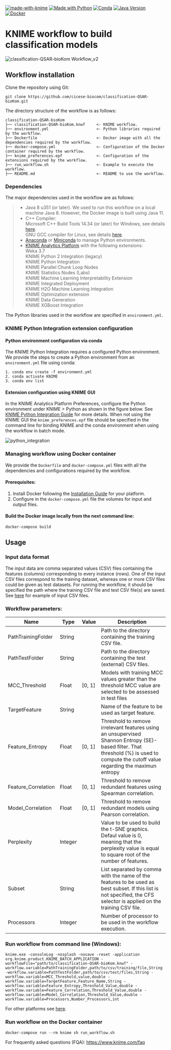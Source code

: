 [![made-with-knime](https://img.shields.io/badge/Made%20with-Knime-ffd700.svg)](https://www.knime.com/)
[![Made with Python](https://img.shields.io/badge/Python-=3.9-blue?logo=python&logoColor=white)](https://python.org "Go to Python homepage")
[![Conda](https://img.shields.io/badge/-conda-44A833?logo=anaconda&logoColor=FFFFFF&color=44A833)](https://docs.conda.io/en/latest/)
[![Java Version](https://img.shields.io/badge/Java->=1.8_u351-orange)](https://www.oracle.com/java/technologies/javase/8u351-relnotes.html)
[![Docker](https://badgen.net/badge/icon/docker?icon=docker&label)](https://www.docker.com/)

# KNIME workflow to build classification models

![classification-QSAR-bioKom Workflow_v2](https://github.com/cicese-biocom/classification-QSAR-bioKom/assets/136017848/60606c02-f1a4-4e6b-8722-375ec2eb53d5)

## **Workflow installation**
Clone the repository using Git:
```
git clone https://github.com/cicese-biocom/classification-QSAR-bioKom.git
```
The directory structure of the workflow is as follows:
```
classification-QSAR-bioKom
├── classification-QSAR-bioKom.knwf     <- KNIME workflow.
├── environment.yml                     <- Python libraries required by the workflow.
├── Dockerfile                          <- Docker image with all the dependencies required by the workflow. 
├── docker-compose.yml                  <- Configuration of the Docker container required by the workflow. 
├── knime_preferences.epf               <- Configuration of the extensions required by the workflow. 
├── run_workflow.sh                     <- Example to execute the workflow. 
├── README.md                           <- README to use the workflow. 
```

### **Dependencies**
The major dependencies used in the workflow are as follows:

> - Java 8 u351 (or later). We used to run this workflow on a local machine Java 8. However, the Docker image is built using Java 11.</br>
> - C++ Compiler: </br>
	Microsoft C++ Build Tools 14.34 (or later) for Windows, see details [here](https://visualstudio.microsoft.com/visual-cpp-build-tools/).</br>
	GNU GCC compiler for Linux, see details [here](https://gcc.gnu.org/).	
> - [Anaconda](https://www.anaconda.com/) or [Miniconda](https://docs.conda.io/projects/miniconda/en/latest/) to manage Python environments.
> - [KNIME Analytics Platform](https://www.knime.com/) with the following extensions: </br>
	Weka 3.7</br>
	KNIME Python 2 Integration (legacy)</br>
	KNIME Python Integration</br>
	KNIME Parallel Chunk Loop Nodes</br>
	KNIME Statistics Nodes (Labs)</br>
	KNIME Machine Learning Interpretability Extension</br>
	KNIME Integrated Deployment</br>
	KNIME H2O Machine Learning Integration</br>
	KNIME Optimization extension</br>
	KNIME Data Generation</br>
	KNIME XGBoost Integration</br>
	
The Python libraries used in the workflow are specified in `environment.yml`.

### **KNIME Python Integration extension configuration**

#### **Python environment configuration via conda**
The KNIME Python Integration requires a configured Python environment. We provide the steps to create a Python environment from an `environment.yml` file using conda:
```
1. conda env create -f environment.yml
2. conda activate KNIME
3. conda env list
```

#### **Extension configuration using KNIME GUI**
In the KNIME Analytics Platform Preferences, configure the Python environment under KNIME > Python as shown in the figure below. 
See [KNIME Python Integration Guide](https://docs.knime.com/latest/python_installation_guide/#_introduction) for more details.
When not using the KNIME GUI the `knime_preferences.epf` file should be specified in the command line for binding KNIME 
and the conda environment when using the workflow in batch mode.


![python_integration](https://github.com/cicese-biocom/classification-QSAR-bioKom/assets/136017848/c442850c-4599-4d0b-8306-989a4963c631)

### **Managing workflow using Docker container**
We provide the `Dockerfile` and `docker-compose.yml` files with all the dependencies and configurations required by the workflow.
#### Prerequisites:
1. Install Docker following the [Installation Guide](https://docs.docker.com/engine/installation/) for your platform.
2. Configure in the `docker-compose.yml` file the volumes for input and output files.

#### Build the Docker image locally from the next command line:
```
docker-compose build
```

## **Usage**
### **Input data format**
The input data are comma separated values (CSV) files containing the features (columns) corresponding to every instance (rows). One of the input CSV files correspond to the training dataset, whereas one or more CSV files could be given
as test datasets. For running the workflow, it should be specified the path where the training CSV file and test CSV file(s) are saved. See [here](https://drive.google.com/file/d/1lBCmGVzCgowK5Jm42zz1hiPqMOpN8HMG/view?usp=sharing) for example of input CSV files.

### Workflow parameters:

|Name|Type|Value|Description|
|----|----|----|----|
|PathTrainingFolder|String||Path to the directory containing the training CSV file.|
|PathTestFolder|String||Path to the directory containing the test (external) CSV files.|
|MCC_Threshold|Float|[0, 1]|Models with training MCC values greater than the threshold MCC value are selected to be assessed in test files|
|TargetFeature|String||Name of the feature to be used as target feature.|
|Feature_Entropy|Float|[0, 1]|Threshold to remove irrelevant features using an unsupervised Shannon Entropy (SE)-based filter. That threshold (%) is used to compute the cutoff value regarding the maximun entropy|
|Feature_Correlation|Float|[0, 1]|Threshold to remove redundant features using Spearman correlation.|
|Model_Correlation|Float|[0, 1]|Threshold to remove redundant models using Pearson correlation.|
|Perplexity|Integer||Value to be used to build the t-SNE graphics. Defaul value is 0, meaning that the perplexity value is equal to square root of the number of features.|
|Subset|String||List separated by comma with the name of the features to be used as best subset. If this list is not specified, the CFS selector is applied on the training CSV file.|
|Processors|Integer||Number of processor to be used in the workflow execution.|

### Run workflow from command line (Windows):
```
knime.exe -consoleLog -nosplash -nosave -reset -application org.knime.product.KNIME_BATCH_APPLICATION -workflowFile="path/to/classification-QSAR-bioKom.knwf" -workflow.variable=PathTrainingFolder,path/to/csv/training/file,String -workflow.variable=PathTestFolder,path/to/csv/test/files,String -workflow.variable=MCC_Threshold,value,double -workflow.variable=TargetFeature,Feature_Name,String -workflow.variable=Feature_Entropy,Threshold_Value,double -workflow.variable=Feature_Correlation,Threshold_Value,double -workflow.variable=Model_Correlation,Threshold_Value,double -workflow.variable=Processors,Number_Processors,int 
```
For other platforms see [here](https://www.knime.com/faq#q12).

### **Run workflow on the Docker container**
```
docker-compose run --rm knime sh run_workflow.sh
```

For frequently asked questions (FQA): https://www.knime.com/faq

